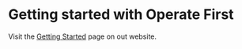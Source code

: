 # Getting started with Operate First

Visit the [Getting Started][1] page on out website.

[1]: https://www.operate-first.cloud/getting-started
